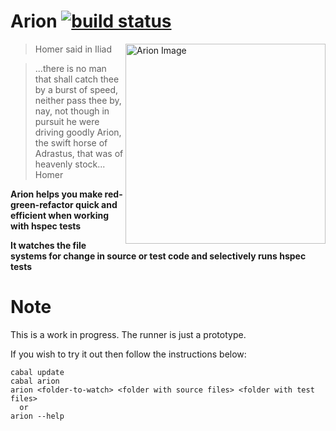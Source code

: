 # Arion [![build status](https://travis-ci.org/karun012/arion.png)](https://travis-ci.org/karun012/arion)


<img src="http://s1.hubimg.com/u/7984120_f260.jpg"
 alt="Arion Image" title="arion" align="right" height="320px"/>

> Homer said in Iliad

> ...there is no man that shall catch thee by a burst of speed, neither pass thee by,
> nay, not though in pursuit he were driving goodly Arion,
> the swift horse of Adrastus, that was of heavenly stock...
> Homer


**Arion helps you make red-green-refactor quick and efficient when working with hspec tests**

**It watches the file systems for change in source or test code and selectively runs hspec tests**


# Note
This is a work in progress. The runner is just a prototype.

If you wish to try it out then follow the instructions below:

```cabal
cabal update
cabal arion
arion <folder-to-watch> <folder with source files> <folder with test files>
  or
arion --help
```
